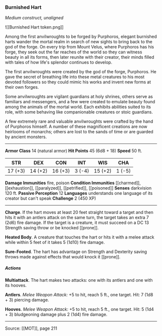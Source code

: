 ### Burnished Hart
_Medium construct, unaligned_

![[Burnished Hart token.png]]

Among the first anvilwroughts to be forged by Purphoros, elegant burnished harts wander the mortal realm in search of new sights to bring back to the god of the forge. On every trip from Mount Velus, where Purphoros has his forge, they seek out the far reaches of the world so they can witness beauty in all its forms, then later reunite with their creator, their minds filled with tales of how life's splendor continues to develop.

The first anvilwroughts were created by the god of the forge, Purphoros. He gave the secret of breathing life into these metal creatures to his most devoted followers so they could mimic his works and invent new forms at their own forges.

Some anvilwroughts are vigilant guardians at holy shrines, others serve as familiars and messengers, and a few were created to emulate beauty found among the animals of the mortal world. Each exhibits abilities suited to its role, with some behaving like companionable creatures or stoic guardians.

A few extremely rare and valuable anvilwroughts were crafted by the hand of Purphoros himself. A number of these magnificent creations are now heirlooms of monarchs; others are lost to the sands of time or are guarded by ancient monsters.




---

**Armor Class** 14 (natural armor)
**Hit Points** 45 (6d8 + 18)
**Speed** 50 ft.

| STR     | DEX     | CON     | INT     | WIS     | CHA     |
|---------|---------|---------|---------|---------|---------|
| 17 (+3) | 14 (+2) | 16 (+3) | 3 (-4) | 15 (+2) | 1 (-5) |

**Damage Immunities** fire, poison
**Condition Immunities** [[charmed]], [[exhaustion]], [[paralyzed]], [[petrified]], [[poisoned]]
**Senses** darkvision 120 ft.
**Passive Perception** 12
**Languages** understands one language of its creator but can't speak
**Challenge** 2 (450 XP)

---

**Charge**. If the hart moves at least 20 feet straight toward a target and then hits it with an antlers attack on the same turn, the target takes an extra 7 (2d6) fire damage. If the target is a creature, it must succeed on a DC 13 Strength saving throw or be knocked [[prone]].

**Heated Body**. A creature that touches the hart or hits it with a melee attack while within 5 feet of it takes 5 (1d10) fire damage.

**Sure-Footed**. The hart has advantage on Strength and Dexterity saving throws made against effects that would knock it [[prone]].

##### Actions
**Multiattack**. The hart makes two attacks: one with its antlers and one with its hooves.

**Antlers**. _Melee Weapon Attack:_ +5 to hit, reach 5 ft., one target. Hit: 7 (1d8 + 3) piercing damage.

**Hooves**. _Melee Weapon Attack:_ +5 to hit, reach 5 ft., one target. Hit: 5 (1d4 + 3) bludgeoning damage plus 2 (1d4) fire damage.


---

Source: [[MOT]], page 211